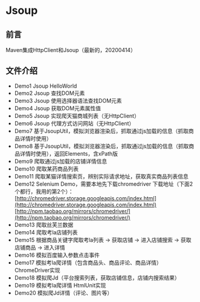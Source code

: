 # Jsoup 

## 前言 ##
Maven集成HttpClient和Jsoup（最新的，20200414）

## 文件介绍
- Demo1
Jsoup HelloWorld
- Demo2
Jsoup 查找DOM元素
- Demo3
Jsoup 使用选择器语法查找DOM元素
- Demo4
Jsoup 获取DOM元素属性值
- Demo5
Jsoup 实现爬天猫商城列表（无HttpClient）
- Demo6
Jsoup 代理方式访问网站（无HttpClient）
- Demo7
基于JsoupUtil，模拟浏览器渲染后，抓取通过js加载的信息（抓取商品详情时使用）
- Demo8
基于JsoupUtil，模拟浏览器渲染后，抓取通过js加载的信息（抓取商品详情时使用），返回Elements，含xPath版
- Demo9
爬取通过js加载的店铺详情信息
- Demo10
爬取某药商品列表
- Demo11
爬取某猫详情搜索页，辨别实际请求地址，获取真实商品列表信息
- Demo12
Selenium Demo，需要本地先下载chromedriver
下载地址（下面2个都行，我用的第2个）：
[http://chromedriver.storage.googleapis.com/index.html](http://chromedriver.storage.googleapis.com/index.html)
[http://npm.taobao.org/mirrors/chromedriver/](http://npm.taobao.org/mirrors/chromedriver/)
- Demo13
爬取丝芙兰数据
- Demo14
爬取考la店铺列表
- Demo15
根据商品关键字爬取考la列表 -> 获取店铺 -> 进入店铺搜索 -> 获取店铺商品 -> 进入详情
- Demo16
模拟百度输入参数点击事件
- Demo17
模拟考la爬详情（包含商品头、商品评论、商品详情） ChromeDriver实现
- Demo18
模拟爬Jd（平台搜索列表，获取店铺信息，店铺内搜索结果）
- Demo19
模拟考la爬详情 HtmlUnit实现
- Demo20
模拟爬Jd详情（评论、图片等）







